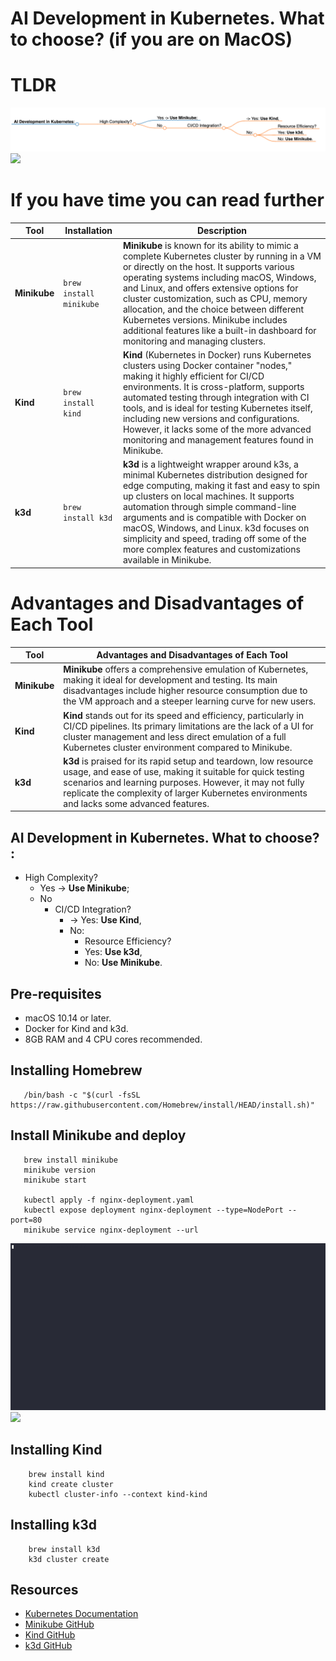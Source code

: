 # AI Development in Kubernetes. What to choose? (if you are on MacOS)

# TLDR

![AI Development in Kubernetes](https://raw.githubusercontent.com/diamonce/AsciiArtify/main/doc/mindmap.png)
<img src="![AI Development in Kubernetes](https://raw.githubusercontent.com/diamonce/AsciiArtify/main/doc/mindmap.png)">

# If you have time you can read further

| Tool | Installation | Description |
|------|----------------------|-------------|
| **Minikube** | `brew install minikube` | **Minikube** is known for its ability to mimic a complete Kubernetes cluster by running in a VM or directly on the host. It supports various operating systems including macOS, Windows, and Linux, and offers extensive options for cluster customization, such as CPU, memory allocation, and the choice between different Kubernetes versions. Minikube includes additional features like a built-in dashboard for monitoring and managing clusters. |
| **Kind** | `brew install kind` | **Kind** (Kubernetes in Docker) runs Kubernetes clusters using Docker container "nodes," making it highly efficient for CI/CD environments. It is cross-platform, supports automated testing through integration with CI tools, and is ideal for testing Kubernetes itself, including new versions and configurations. However, it lacks some of the more advanced monitoring and management features found in Minikube. |
| **k3d** | `brew install k3d` | **k3d** is a lightweight wrapper around k3s, a minimal Kubernetes distribution designed for edge computing, making it fast and easy to spin up clusters on local machines. It supports automation through simple command-line arguments and is compatible with Docker on macOS, Windows, and Linux. k3d focuses on simplicity and speed, trading off some of the more complex features and customizations available in Minikube. |

# Advantages and Disadvantages of Each Tool

| Tool | Advantages and Disadvantages of Each Tool |
|------|----------------------|
| **Minikube** |  **Minikube** offers a comprehensive emulation of Kubernetes, making it ideal for development and testing. Its main disadvantages include higher resource consumption due to the VM approach and a steeper learning curve for new users. |
| **Kind** |  **Kind** stands out for its speed and efficiency, particularly in CI/CD pipelines. Its primary limitations are the lack of a UI for cluster management and less direct emulation of a full Kubernetes cluster environment compared to Minikube. |
| **k3d** |  **k3d** is praised for its rapid setup and teardown, low resource usage, and ease of use, making it suitable for quick testing scenarios and learning purposes. However, it may not fully replicate the complexity of larger Kubernetes environments and lacks some advanced features. |

## AI Development in Kubernetes. What to choose? : 
  - High Complexity? 
    - Yes -> **Use Minikube**; 
    - No 
      - CI/CD Integration? 
        - -> Yes: **Use Kind**, 
         - No: 
           - Resource Efficiency? 
            - Yes: **Use k3d**, 
            - No: **Use Minikube**.

## Pre-requisites
- macOS 10.14 or later.
- Docker for Kind and k3d.
- 8GB RAM and 4 CPU cores recommended.

## Installing Homebrew
```
   /bin/bash -c "$(curl -fsSL https://raw.githubusercontent.com/Homebrew/install/HEAD/install.sh)"
```

## Install Minikube and deploy 
```
   brew install minikube
   minikube version
   minikube start

   kubectl apply -f nginx-deployment.yaml
   kubectl expose deployment nginx-deployment --type=NodePort --port=80
   minikube service nginx-deployment --url
```

![Install Minikube and deploy](https://github.com/diamonce/AsciiArtify/blob/main/mink.gif?raw=true)
<img src="![Install Minikube and deploy](https://github.com/diamonce/AsciiArtify/blob/main/mink.gif?raw=true)">


## Installing Kind
```
    brew install kind
    kind create cluster
    kubectl cluster-info --context kind-kind
```

## Installing k3d
```
    brew install k3d
    k3d cluster create
```

## Resources
- [Kubernetes Documentation](https://kubernetes.io/docs/)
- [Minikube GitHub](https://github.com/kubernetes/minikube)
- [Kind GitHub](https://github.com/kubernetes-sigs/kind)
- [k3d GitHub](https://github.com/rancher/k3d)